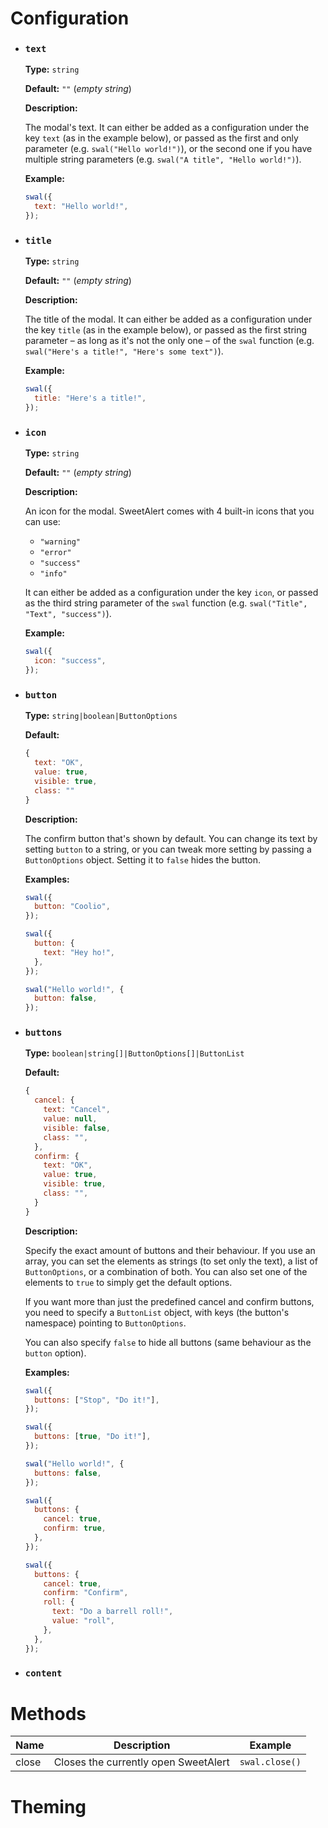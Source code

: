 <!--
layout: docs
-->

# Configuration

- ### `text`

  **Type:** `string`

  **Default:** `""` (*empty string*)

  **Description:**

  The modal's text. It can either be added as a configuration under the key `text` (as in the example below), or passed as the first and only parameter (e.g. `swal("Hello world!")`), or the second one if you have multiple string parameters (e.g. `swal("A title", "Hello world!")`).

  **Example:**
  ```js
  swal({
    text: "Hello world!",
  });
  ```
  <preview-button></preview-button>


- ### `title`

  **Type:** `string`
  
  **Default:** `""` (*empty string*)

  **Description:**

  The title of the modal. It can either be added as a configuration under the key `title` (as in the example below), or passed as the first string parameter – as long as it's not the only one – of the `swal` function (e.g. `swal("Here's a title!", "Here's some text")`).

  **Example:**
  ```js
  swal({
    title: "Here's a title!",
  });
  ```
  <preview-button></preview-button>


- ### `icon`

  **Type:** `string`

  **Default:** `""` (*empty string*)

  **Description:**

  An icon for the modal. SweetAlert comes with 4 built-in icons that you can use:

  - `"warning"`
  - `"error"`
  - `"success"`
  - `"info"`

  It can either be added as a configuration under the key `icon`, or passed as the third string parameter of the `swal` function (e.g. `swal("Title", "Text", "success")`).

  **Example:**
  ```js
  swal({
    icon: "success",
  });
  ```
  <preview-button></preview-button>


- ### `button`

  **Type:** `string|boolean|ButtonOptions`

  **Default:**
  ```js
  {
    text: "OK",
    value: true,
    visible: true,
    class: ""
  }
  ```

  **Description:**

  The confirm button that's shown by default. You can change its text by setting `button` to a string, or you can tweak more setting by passing a `ButtonOptions` object. Setting it to `false` hides the button.

  **Examples:**
  ```js
  swal({
    button: "Coolio",
  });
  ```
  <preview-button></preview-button>

  ```js
  swal({
    button: {
      text: "Hey ho!",
    },
  });
  ```
  <preview-button></preview-button> 

  ```js
  swal("Hello world!", {
    button: false,
  });
  ```
  <preview-button></preview-button> 


- ### `buttons`

  **Type:** `boolean|string[]|ButtonOptions[]|ButtonList`

  **Default:**
  ```js
  {
    cancel: {
      text: "Cancel",
      value: null,
      visible: false,
      class: "",
    },
    confirm: {
      text: "OK",
      value: true,
      visible: true,
      class: "",
    }
  }
  ```
  
  **Description:**
  
  Specify the exact amount of buttons and their behaviour. If you use an array, you can set the elements as strings (to set only the text), a list of `ButtonOptions`, or a combination of both. You can also set one of the elements to `true` to simply get the default options.

  If you want more than just the predefined cancel and confirm buttons, you need to specify a `ButtonList` object, with keys (the button's namespace) pointing to `ButtonOptions`.
  
  You can also specify `false` to hide all buttons (same behaviour as the `button` option).

  **Examples:**

  ```js
  swal({
    buttons: ["Stop", "Do it!"],
  });
  ```
  <preview-button></preview-button>

  ```js
  swal({
    buttons: [true, "Do it!"],
  });
  ```
  <preview-button></preview-button>

  ```js
  swal("Hello world!", {
    buttons: false,
  });
  ```
  <preview-button></preview-button>

  ```js
  swal({
    buttons: {
      cancel: true,
      confirm: true,
    },
  });
  ```
  <preview-button></preview-button>

  ```js
  swal({
    buttons: {
      cancel: true,
      confirm: "Confirm",
      roll: {
        text: "Do a barrell roll!",
        value: "roll",
      },
    },
  });
  ```
  <preview-button></preview-button>


- ### `content`
  

# Methods

| Name | Description | Example |
| ---- | ----------- | ------- |
| close | Closes the currently open SweetAlert | `swal.close()` |


# Theming
